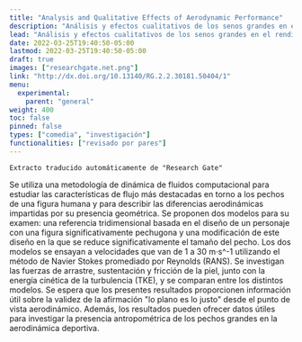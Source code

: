 ```yaml
---
title: "Analysis and Qualitative Effects of Aerodynamic Performance"
description: "Análisis y efectos cualitativos de los senos grandes en el rendimiento aerodinámico y la estela de un personaje de la \"Kobayashi-san Chi no Maid Dragon\"."
lead: "Análisis y efectos cualitativos de los senos grandes en el rendimiento aerodinámico y la estela (rastro) de un personaje de la \"Kobayashi-san Chi no Maid Dragon\"."
date: 2022-03-25T19:40:50-05:00
lastmod: 2022-03-25T19:40:50-05:00
draft: true
images: ["researchgate.net.png"]
link: "http://dx.doi.org/10.13140/RG.2.2.30181.50404/1"
menu:
  experimental:
    parent: "general"
weight: 400
toc: false
pinned: false
types: ["comedia", "investigación"]
functionalities: ["revisado por pares"]
---
```


```text
Extracto traducido automáticamente de "Research Gate"
```

Se utiliza una metodología de dinámica de fluidos computacional para estudiar las características de flujo más destacadas en torno a los pechos de una figura humana y para describir las diferencias aerodinámicas impartidas por su presencia geométrica. Se proponen dos modelos para su examen: una referencia tridimensional basada en el diseño de un personaje con una figura significativamente pechugona y una modificación de este diseño en la que se reduce significativamente el tamaño del pecho. Los dos modelos se ensayan a velocidades que van de 1 a 30 m⋅s^-1 utilizando el método de Navier Stokes promediado por Reynolds (RANS). Se investigan las fuerzas de arrastre, sustentación y fricción de la piel, junto con la energía cinética de la turbulencia (TKE), y se comparan entre los distintos modelos. Se espera que los presentes resultados proporcionen información útil sobre la validez de la afirmación "lo plano es lo justo" desde el punto de vista aerodinámico. Además, los resultados pueden ofrecer datos útiles para investigar la presencia antropométrica de los pechos grandes en la aerodinámica deportiva.
